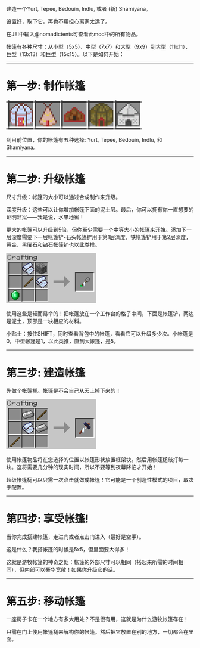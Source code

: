 建造一个Yurt, Tepee, Bedouin, Indlu, 或者 (新) Shamiyana。

设置好，取下它，再也不用担心离家太远了。

在JEI中输入@nomadictents可查看此mod中的所有物品。

帐篷有各种尺寸：从小型（5x5）、中型（7x7）和大型（9x9）到大型（11x11）、巨型（13x13）和巨型（15x15）。以下是如何开始：
___

# 第一步: 制作帐篷

![](1.png)

到目前位置，你的帐篷有五种选择: Yurt, Tepee, Bedouin, Indlu, 和 Shamiyana。
___
# 第二步: 升级帐篷
尺寸升级：帐篷的大小可以通过合成制作来升级。

深度升级：这些可以让你增加帐篷下面的泥土层。最后，你可以拥有你一直想要的证明监狱——我是说，水果地窖！

更大的帐篷可以升级到5倍，但你至少需要一个中等大小的帐篷来开始。添加下一层深度需要下一层帐篷铲-石头帐篷铲用于第1层深度，铁帐篷铲用于第2层深度，黄金、黑曜石和钻石帐篷铲也以此类推。

![](2.png)

使用这些是轻而易举的！把帐篷放在一个工作台的格子中间，下面是帐篷铲，两边是泥土，顶部是一块相应的材料。

小贴士：按住SHIFT，同时查看背包中的帐篷，看看它可以升级多少次。小帐篷是0，中型帐篷是1，以此类推，直到大帐篷，是5。
___
# 第三步: 建造帐篷
先做个帐篷槌。帐篷是不会自己从天上掉下来的！

![](3.png)

使用帐篷物品将在您选择的位置以帐篷形状放置框架块。然后用帐篷槌敲打每一块。这将需要几分钟的现实时间，所以不要等到夜幕降临才开始！

超级帐篷槌可以只需一次点击就做成帐篷！它可能是一个创造性模式的项目，取决于配置。
___
# 第四步: 享受帐篷!
当你完成搭建帐篷，走进门或者点击门进入（最好是空手）。

这是什么？我搭帐篷的时候是5x5，但里面要大得多！

这就是游牧帐篷的神奇之处：帐篷的外部尺寸可以相同（搭起来所需的时间相同），但内部可以豪华宽敞！如果你升级它的话。
___
# 第五步: 移动帐篷
一座房子卡在一个地方有多大用处？不是很有用，这就是为什么游牧帐篷存在！

只需在门上使用帐篷槌来解构你的帐篷。然后把它放置在别的地方，一切都会在里面。
